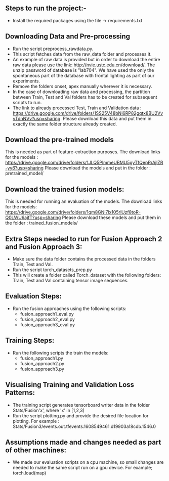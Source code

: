 Steps to run the project:-
-------------------------------------------------------
- Install the required packages using the file -> requirements.txt

Downloading Data and Pre-processing
-----------------------------------
- Run the script preprocess\_rawdata.py.
- This script fetches data from the raw\_data folder and processes it. 
- An example of raw data is provided but in order to download the entire raw data please use the link:
 http://nvie.ustc.edu.cn/download/. The unzip password of database is "lab704". We have used the only the spontaneous part of the database with frontal lighting as part of our experiments.
- Remove the folders onset, apex manually wherever it is necessary.
- In the case of downloading raw data and processing, the partition between Train, Test and Val folders has to be created for subsequent scripts to run.
- The link to already processed Test, Train and Validation data : https://drive.google.com/drive/folders/1SS25V48bNi6RP82gqtx8BU2VvvTdnNVv?usp=sharing. Please
download this data and put them in exactly the same folder structure already created.

Download the pre-trained models
-------------------------------
This is needed as part of feature-extraction purposes. 
The download links for the models : https://drive.google.com/drive/folders/1JLQ5PlmmeUBMU5gyTfQepRrAjlZR-yy6?usp=sharing
Please download the models and put in the folder : pretrained\_model/

Download the trained fusion models:
-----------------------------------
This is needed for running an evaluation of the models.
The download links for the models: https://drive.google.com/drive/folders/1qm8GNi7lx105rlUzf8toR-Q0LWU6ajfT?usp=sharing
Please download these models and put them in the folder : trained\_fusion\_models/


Extra Steps needed to run for Fusion Approach 2 and Fusion Approach 3:
---------------------------------------------------------------------
- Make sure the data folder contains the processed data in the folders Train, Test and Val.
- Run the script torch\_datasets\_prep.py
- This will create a folder called Torch\_dataset with the following folders: Train, Test and Val containing tensor image sequences.


Evaluation Steps:
-----------------
- Run the fusion approaches using the following scripts:
	- fusion\_approach1\_eval.py
	- fusion\_approach2\_eval.py
	- fusion\_approach3\_eval.py


Training Steps:
--------------
- Run the following scripts the train the models:
	- fusion\_approach1.py
	- fusion\_approach2.py
	- fusion\_approach3.py

Visualising Training and Validation Loss Patterns:
--------------------------------------------------
- The training script generates tensorboard writer data in the folder Stats/Fusion'x', where 'x' in [1,2,3]
- Run the script plotting.py and provide the desired file location for plotting. For example : Stats/Fusion3/events.out.tfevents.1608549461.d19903a18cdb.1546.0
	
Assumptions made and changes needed as part of other machines:
--------------------------------------------------------------
- We made our evaluation scripts on a cpu machine, so small changes are needed to make the same script run on a gpu device. For example; torch.load(map)







